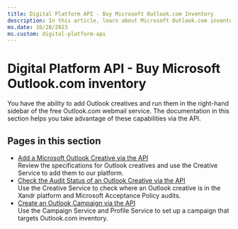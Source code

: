 ```yaml
---
title: Digital Platform API - Buy Microsoft Outlook.com Inventory
description: In this article, learn about Microsoft Outlook.com inventory and how to add Outlook creatives and run them in the free Outlook.com webmail service.
ms.date: 10/28/2023
ms.custom: digital-platform-api
---
```


# Digital Platform API - Buy Microsoft Outlook.com inventory

You have the ability to add Outlook creatives and run them in the right-hand sidebar of the free Outlook.com webmail service. The documentation in this section helps you take advantage of these capabilities via the API.

## Pages in this section

- [Add a Microsoft Outlook Creative via the API](add-a-microsoft-outlook-creative-via-the-api.md)  
  Review the specifications for Outlook creatives and use the Creative Service to add them to our platform.
- [Check the Audit Status of an Outlook Creative via the API](check-the-audit-status-of-an-outlook-creative-via-the-api.md)  
  Use the Creative Service to check where an Outlook creative is in the Xandr platform and Microsoft Acceptance Policy audits.
- [Create an Outlook Campaign via the API](create-an-outlook-campaign-via-the-api.md)  
  Use the Campaign Service and Profile Service to set up a campaign that targets Outlook.com inventory.
